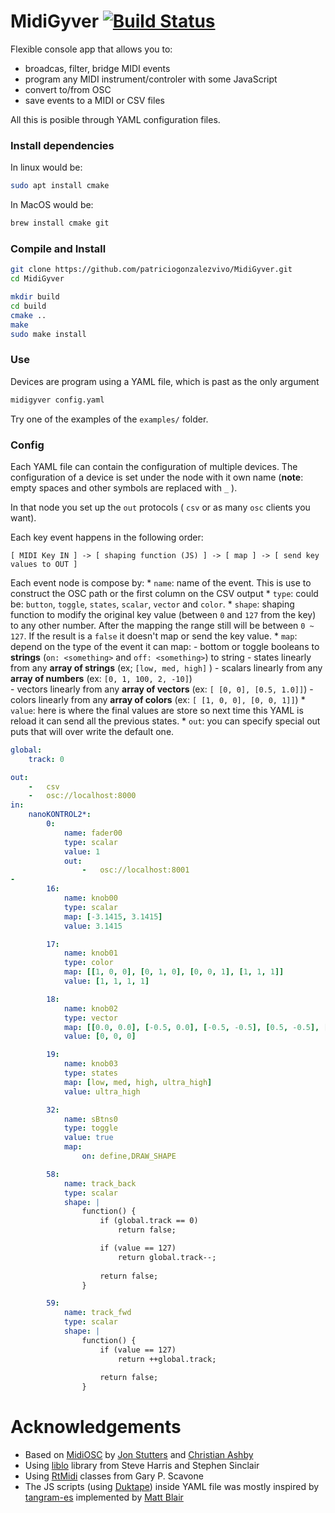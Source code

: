 # MidiGyver [![Build Status](https://travis-ci.org/patriciogonzalezvivo/midiGyver.svg?branch=master)](https://travis-ci.org/patriciogonzalezvivo/midiGyver)

Flexible console app that allows you to:

* broadcas, filter, bridge MIDI events
* program any MIDI instrument/controler with some JavaScript
* convert to/from OSC
* save events to a MIDI or CSV files 

All this is posible through YAML configuration files.


### Install dependencies

In linux would be:

```bash
sudo apt install cmake
```

In MacOS would be:

```bash
brew install cmake git
```

### Compile and Install

```bash
git clone https://github.com/patriciogonzalezvivo/MidiGyver.git
cd MidiGyver

mkdir build
cd build
cmake ..
make
sudo make install
```

### Use
Devices are program using a YAML file, which is past as the only argument

```bash
midigyver config.yaml 
```

Try one of the examples of the `examples/` folder.

### Config
Each YAML file can contain the configuration of multiple devices. The configuration of a device is set under the node with it own name (**note**: empty spaces and other symbols are replaced with `_` ).

In that node you set up the `out` protocols ( `csv` or as many `osc` clients you want).

Each key event happens in the following order:
```
[ MIDI Key IN ] -> [ shaping function (JS) ] -> [ map ] -> [ send key values to OUT ]
```

Each event node is compose by:
    * `name`: name of the event. This is use to construct the OSC path or the first column on the CSV output
    * `type`: could be: `button`, `toggle`, `states`, `scalar`, `vector` and `color`.
    * `shape`: shaping function to modify the original key value (between `0` and `127` from the key) to any other number. After the mapping the range still will be between `0 ~ 127`. If the result is a `false` it doesn't map or send the key value.
    * `map`: depend on the type of the event it can map:
            - bottom or toggle booleans to **strings** (`on: <something>` and `off: <something>`) to string
            - states linearly from any **array of strings** (ex; `[low, med, high]` )
            - scalars linearly from any **array of numbers** (ex: `[0, 1, 100, 2, -10]`)  
            - vectors linearly from any **array of vectors** (ex: `[ [0, 0], [0.5, 1.0]]`)
            - colors linearly from any **array of colors** (ex: `[ [1, 0, 0], [0, 0, 1]]`)
    * `value`: here is where the final values are store so next time this YAML is reload it can send all the previous states.
    * `out`: you can specify special out puts that will over write the default one.

```yaml
global:
    track: 0

out:
    -   csv
    -   osc://localhost:8000
in:
    nanoKONTROL2*:
        0:
            name: fader00
            type: scalar
            value: 1
            out:
                -   osc://localhost:8001
-
        16:
            name: knob00
            type: scalar
            map: [-3.1415, 3.1415]
            value: 3.1415

        17:
            name: knob01
            type: color
            map: [[1, 0, 0], [0, 1, 0], [0, 0, 1], [1, 1, 1]]
            value: [1, 1, 1, 1]

        18:
            name: knob02
            type: vector
            map: [[0.0, 0.0], [-0.5, 0.0], [-0.5, -0.5], [0.5, -0.5], [0.5, 0.5], [0.0, 0.5], [0.0, 0.0]]
            value: [0, 0, 0]

        19:
            name: knob03
            type: states
            map: [low, med, high, ultra_high]
            value: ultra_high

        32:
            name: sBtns0
            type: toggle
            value: true
            map:
                on: define,DRAW_SHAPE

        58:
            name: track_back
            type: scalar
            shape: |
                function() {
                    if (global.track == 0)
                        return false;

                    if (value == 127)
                        return global.track--;
                    
                    return false;
                }

        59:
            name: track_fwd
            type: scalar
            shape: |
                function() {
                    if (value == 127)
                        return ++global.track;
                    
                    return false;
                }
```

# Acknowledgements 

- Based on [MidiOSC](https://github.com/jstutters/MidiOSC/) by [Jon Stutters](https://github.com/jstutters) and [Christian Ashby](https://github.com/cscashby)
- Using [liblo]((http://liblo.sourceforge.net)) library from Steve Harris and Stephen Sinclair 
- Using [RtMidi](http://www.music.mcgill.ca/~gary/rtmidi) classes from Gary P. Scavone 
- The JS scripts (using [Duktape](https://duktape.org/)) inside YAML file was mostly inspired by [tangram-es](https://github.com/tangrams/tangram-es) implemented by [Matt Blair](https://github.com/matteblair)
